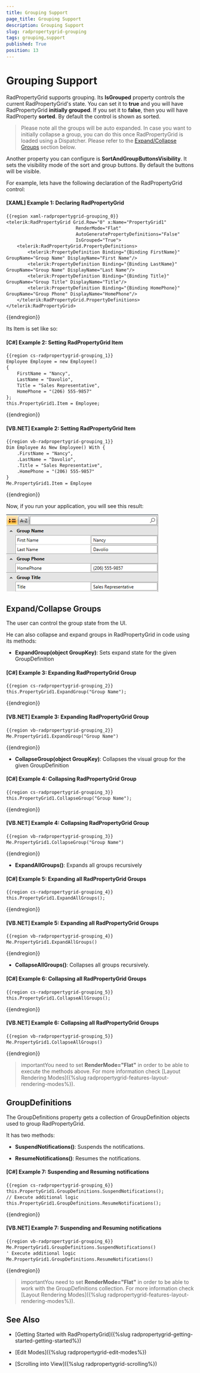 ```yaml
---
title: Grouping Support
page_title: Grouping Support
description: Grouping Support
slug: radpropertygrid-grouping
tags: grouping,support
published: True
position: 13
---
```


# Grouping Support

RadPropertyGrid supports grouping. Its __IsGrouped__ property controls the current RadPropertyGrid's state. You can set it to __true__ and you will have RadPropertyGrid __initially grouped__. If you set it to __false__, then you will have RadProperty __sorted__. By default the control is shown as sorted.

>Please note all the groups will be auto expanded. In case you want to initially collapse a group, you can do this once RadPropertyGrid is loaded using a Dispatcher. Please refer to the [Expand/Collapse Groups](#expandcollapse-groups) section below.

Another property you can configure is __SortAndGroupButtonsVisibility__. It sets the visibility mode of the sort and group buttons. By default the buttons will be visible.

For example, lets have the following declaration of the RadPropertyGrid control:

#### __[XAML] Example 1: Declaring RadPropertyGrid__

	{{region xaml-radpropertygrid-grouping_0}}
	<telerik:RadPropertyGrid Grid.Row="0" x:Name="PropertyGrid1"
	                          RenderMode="Flat"
	                          AutoGeneratePropertyDefinitions="False"
	                          IsGrouped="True">
	    <telerik:RadPropertyGrid.PropertyDefinitions>
	        <telerik:PropertyDefinition Binding="{Binding FirstName}" GroupName="Group Name" DisplayName="First Name"/>
	        <telerik:PropertyDefinition Binding="{Binding LastName}" GroupName="Group Name" DisplayName="Last Name"/>
	        <telerik:PropertyDefinition Binding="{Binding Title}" GroupName="Group Title" DisplayName="Title"/>
	        <telerik:PropertyDefinition Binding="{Binding HomePhone}" GroupName="Group Phone" DisplayName="HomePhone"/>
	    </telerik:RadPropertyGrid.PropertyDefinitions>
	</telerik:RadPropertyGrid>
{{endregion}}

Its Item is set like so:

#### __[C#] Example 2: Setting RadPropertyGrid Item__

	{{region cs-radpropertygrid-grouping_1}}
	Employee Employee = new Employee()
	{
	    FirstName = "Nancy",
	    LastName = "Davolio",
	    Title = "Sales Representative",
	    HomePhone = "(206) 555-9857"
	};
	this.PropertyGrid1.Item = Employee;
{{endregion}}

#### __[VB.NET] Example 2: Setting RadPropertyGrid Item__

	{{region vb-radpropertygrid-grouping_1}}
	Dim Employee As New Employee() With {
	    .FirstName = "Nancy",
	    .LastName = "Davolio",
	    .Title = "Sales Representative",
	    .HomePhone = "(206) 555-9857"
	}
	Me.PropertyGrid1.Item = Employee
{{endregion}}

Now, if you run your application, you will see this result:

![Rad Property Grid Grouping](images/RadPropertyGrid_Grouping.png)

## Expand/Collapse Groups

The user can control the group state from the UI.

He can also collapse and expand groups in RadPropertyGrid in code using its methods:

* __ExpandGroup(object GroupKey)__: Sets expand state for the given GroupDefinition

#### __[C#] Example 3: Expanding RadPropertyGrid Group__

	{{region cs-radpropertygrid-grouping_2}}
	this.PropertyGrid1.ExpandGroup("Group Name");
{{endregion}}

#### __[VB.NET] Example 3: Expanding RadPropertyGrid Group__

	{{region vb-radpropertygrid-grouping_2}}
	Me.PropertyGrid1.ExpandGroup("Group Name")
{{endregion}}

* __CollapseGroup(object GroupKey)__: Collapses the visual group for the given GroupDefinition

#### __[C#] Example 4: Collapsing RadPropertyGrid Group__

	{{region cs-radpropertygrid-grouping_3}}
	this.PropertyGrid1.CollapseGroup("Group Name");
{{endregion}}

#### __[VB.NET] Example 4: Collapsing RadPropertyGrid Group__

	{{region vb-radpropertygrid-grouping_3}}
	Me.PropertyGrid1.CollapseGroup("Group Name")
{{endregion}}

* __ExpandAllGroups()__: Expands all groups recursively

#### __[C#] Example 5: Expanding all RadPropertyGrid Groups__

	{{region cs-radpropertygrid-grouping_4}}
	this.PropertyGrid1.ExpandAllGroups();
{{endregion}}

#### __[VB.NET] Example 5: Expanding all RadPropertyGrid Groups__

	{{region vb-radpropertygrid-grouping_4}}
	Me.PropertyGrid1.ExpandAllGroups()
{{endregion}}

* __CollapseAllGroups()__: Collapses all groups recursively.

#### __[C#] Example 6: Collapsing all RadPropertyGrid Groups__

	{{region cs-radpropertygrid-grouping_5}}
	this.PropertyGrid1.CollapseAllGroups();
{{endregion}}

#### __[VB.NET] Example 6: Collapsing all RadPropertyGrid Groups__

	{{region vb-radpropertygrid-grouping_5}}
	Me.PropertyGrid1.CollapseAllGroups()
{{endregion}}

>importantYou need to set __RenderMode="Flat"__ in order to be able to execute the methods above. For more information check [Layout Rendering Modes]({%slug radpropertygrid-features-layout-rendering-modes%}).

## GroupDefinitions

The GroupDefinitions property gets a collection of GroupDefinition objects used to group RadPropertyGrid.

It has two methods:

* __SuspendNotifications()__: Suspends the notifications.

* __ResumeNotifications()__: Resumes the notifications.

#### __[C#] Example 7: Suspending and Resuming notifications__

	{{region cs-radpropertygrid-grouping_6}}
	this.PropertyGrid1.GroupDefinitions.SuspendNotifications();
	// Execute additional logic
	this.PropertyGrid1.GroupDefinitions.ResumeNotifications();
{{endregion}}

#### __[VB.NET] Example 7: Suspending and Resuming notifications__

	{{region vb-radpropertygrid-grouping_6}}
	Me.PropertyGrid1.GroupDefinitions.SuspendNotifications()
	' Execute additional logic
	Me.PropertyGrid1.GroupDefinitions.ResumeNotifications()
{{endregion}}

>importantYou need to set __RenderMode="Flat"__ in order to be able to work with the GroupDefinitions collection. For more information check [Layout Rendering Modes]({%slug radpropertygrid-features-layout-rendering-modes%}).

## See Also

 * [Getting Started with RadPropertyGrid]({%slug radpropertygrid-getting-started-getting-started%})

 * [Edit Modes]({%slug radpropertygrid-edit-modes%})

 * [Scrolling into View]({%slug radpropertygrid-scrolling%})
